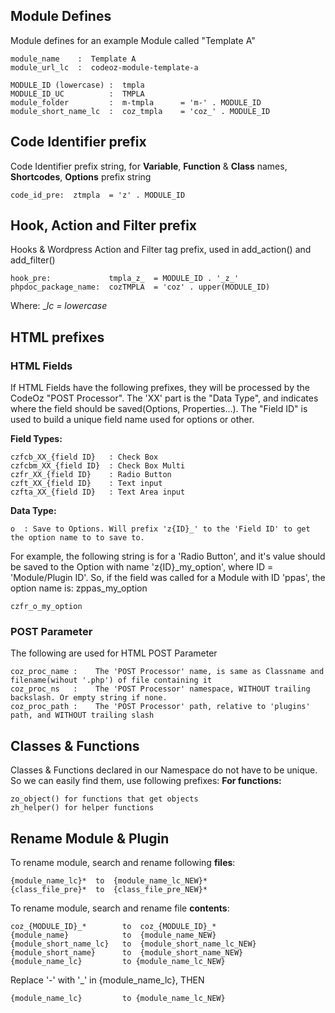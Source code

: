 
## Module Defines
Module defines for an example Module called "Template A"
```
module_name    :  Template A
module_url_lc  :  codeoz-module-template-a
```

```
MODULE_ID (lowercase) :  tmpla
MODULE_ID_UC          :  TMPLA
module_folder         :  m-tmpla      = 'm-' . MODULE_ID
module_short_name_lc  :  coz_tmpla    = 'coz_' . MODULE_ID

```

## Code Identifier prefix
Code Identifier prefix string, for **Variable**, **Function** & **Class** names, **Shortcodes**, **Options** prefix string
```
code_id_pre:  ztmpla  = 'z' . MODULE_ID
```

## Hook, Action and Filter prefix
Hooks & Wordpress Action and Filter tag prefix, used in add_action() and add_filter()
```
hook_pre:             tmpla_z_  = MODULE_ID . '_z_'
phpdoc_package_name:  cozTMPLA  = 'coz' . upper(MODULE_ID)
```
Where:
__lc = lowercase_


## HTML prefixes

### HTML Fields
If HTML Fields have the following prefixes, they will be processed by the CodeOz "POST Processor".
The 'XX' part is the "Data Type", and indicates where the field should be saved(Options, Properties...).
The "Field ID" is used to build a unique field name used for options or other.

**Field Types:**
```
czfcb_XX_{field ID}   : Check Box
czfcbm_XX_{field ID}  : Check Box Multi
czfr_XX_{field ID}    : Radio Button
czft_XX_{field ID}    : Text input
czfta_XX_{field ID}   : Text Area input
```

**Data Type:**
```
o  : Save to Options. Will prefix 'z{ID}_' to the 'Field ID' to get the option name to to save to.
```

For example, the following string is for a 'Radio Button', and it's value should be saved to the Option with name 'z{ID}_my_option', where ID = 'Module/Plugin ID'. So, if the field was called for a Module with ID 'ppas', the option name is: zppas_my_option
```
czfr_o_my_option
```


### POST Parameter
The following are used for HTML POST Parameter
```
coz_proc_name :    The 'POST Processor' name, is same as Classname and filename(wihout '.php') of file containing it
coz_proc_ns   :    The 'POST Processor' namespace, WITHOUT trailing backslash. Or empty string if none.
coz_proc_path :    The 'POST Processor' path, relative to 'plugins' path, and WITHOUT trailing slash
```


## Classes & Functions
Classes & Functions declared in our Namespace do not have to be unique.
So we can easily find them, use following prefixes:
**For functions:**
```
zo_object() for functions that get objects
zh_helper() for helper functions
```


## Rename Module & Plugin
To rename module, search and rename following **files**:
```
{module_name_lc}*  to  {module_name_lc_NEW}*
{class_file_pre}*  to  {class_file_pre_NEW}*
```

To rename module, search and rename file **contents**:
```
coz_{MODULE_ID}_*        to  coz_{MODULE_ID}_*
{module_name}            to  {module_name_NEW}
{module_short_name_lc}   to  {module_short_name_lc_NEW}
{module_short_name}      to  {module_short_name_NEW}
{module_name_lc}         to {module_name_lc_NEW}
```
Replace '-' with '_' in {module_name_lc}, THEN
```
{module_name_lc}         to {module_name_lc_NEW}
```

